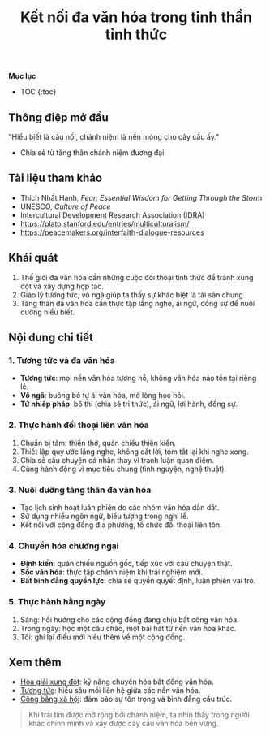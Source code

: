 ﻿---
title: Kết nối đa văn hóa trong tinh thần tỉnh thức
---

**Mục lục**

- TOC
{:toc}

## Thông điệp mở đầu

"Hiểu biết là cầu nối, chánh niệm là nền móng cho cây cầu ấy."  
- Chia sẻ từ tăng thân chánh niệm đương đại

## Tài liệu tham khảo

- Thích Nhất Hạnh, *Fear: Essential Wisdom for Getting Through the Storm*
- UNESCO, *Culture of Peace*
- Intercultural Development Research Association (IDRA)
- <https://plato.stanford.edu/entries/multiculturalism/>
- <https://peacemakers.org/interfaith-dialogue-resources>

## Khái quát

1. Thế giới đa văn hóa cần những cuộc đối thoại tỉnh thức để tránh xung đột và xây dựng hợp tác.
2. Giáo lý tương tức, vô ngã giúp ta thấy sự khác biệt là tài sản chung.
3. Tăng thân đa văn hóa cần thực tập lắng nghe, ái ngữ, đồng sự để nuôi dưỡng hiểu biết.

## Nội dung chi tiết

### 1. Tương tức và đa văn hóa

- **Tương tức**: mọi nền văn hóa tương hỗ, không văn hóa nào tồn tại riêng lẻ.
- **Vô ngã**: buông bỏ tự ái văn hóa, mở lòng học hỏi.
- **Tứ nhiếp pháp**: bố thí (chia sẻ tri thức), ái ngữ, lợi hành, đồng sự.

### 2. Thực hành đối thoại liên văn hóa

1. Chuẩn bị tâm: thiền thở, quán chiếu thiên kiến.
2. Thiết lập quy ước lắng nghe, không cắt lời, tóm tắt lại khi nghe xong.
3. Chia sẻ câu chuyện cá nhân thay vì tranh luận quan điểm.
4. Cùng hành động vì mục tiêu chung (tình nguyện, nghệ thuật).

### 3. Nuôi dưỡng tăng thân đa văn hóa

- Tạo lịch sinh hoạt luân phiên do các nhóm văn hóa dẫn dắt.
- Sử dụng nhiều ngôn ngữ, biểu tượng trong nghi lễ.
- Kết nối với cộng đồng địa phương, tổ chức đối thoại liên tôn.

### 4. Chuyển hóa chướng ngại

- **Định kiến**: quán chiếu nguồn gốc, tiếp xúc với câu chuyện thật.
- **Sốc văn hóa**: thực tập chánh niệm khi trải nghiệm mới.
- **Bất bình đẳng quyền lực**: chia sẻ quyền quyết định, luân phiên vai trò.

### 5. Thực hành hằng ngày

1. Sáng: hồi hướng cho các cộng đồng đang chịu bất công văn hóa.
2. Trong ngày: học một câu chào, một bài hát từ nền văn hóa khác.
3. Tối: ghi lại điều mới hiểu thêm về một cộng đồng.

## Xem thêm

- [Hòa giải xung đột](hoa_giai_xung_dot.md): kỹ năng chuyển hóa bất đồng văn hóa.
- [Tương tức](../khai_niem/tuong_tuc.md): hiểu sâu mối liên hệ giữa các nền văn hóa.
- [Công bằng xã hội](cong_bang_xa_hoi.md): đảm bảo sự tôn trọng và bình đẳng cấu trúc.

> Khi trái tim được mở rộng bởi chánh niệm, ta nhìn thấy trong người khác chính mình và xây được cây cầu văn hóa bền vững.
